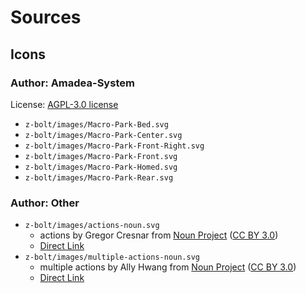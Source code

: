 # Sources

## Icons

### Author: Amadea-System

License: [AGPL-3.0 license](LICENSE)

- `z-bolt/images/Macro-Park-Bed.svg`
- `z-bolt/images/Macro-Park-Center.svg`
- `z-bolt/images/Macro-Park-Front-Right.svg`
- `z-bolt/images/Macro-Park-Front.svg`
- `z-bolt/images/Macro-Park-Homed.svg`
- `z-bolt/images/Macro-Park-Rear.svg`

### Author: Other

- `z-bolt/images/actions-noun.svg`
  - actions by Gregor Cresnar from [Noun Project](https://thenounproject.com/browse/icons/term/actions/) ([CC BY 3.0](https://creativecommons.org/licenses/by/3.0/))
  - [Direct Link](https://thenounproject.com/icon/actions-6136815/)
- `z-bolt/images/multiple-actions-noun.svg`
  - multiple actions by Ally Hwang from [Noun Project](https://thenounproject.com/browse/icons/term/actions/) ([CC BY 3.0](https://creativecommons.org/licenses/by/3.0/))
  - [Direct Link](https://thenounproject.com/icon/multiple-actions-6062521/)
